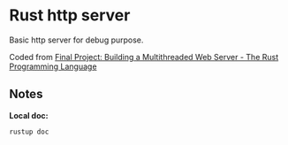 # Rust http server

Basic http server for debug purpose.

Coded from [Final Project: Building a Multithreaded Web Server - The Rust Programming Language](https://doc.rust-lang.org/book/ch20-00-final-project-a-web-server.html)

## Notes

**Local doc:**

```sh
rustup doc
```

